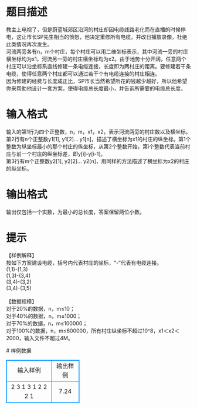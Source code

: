 # 

 
 # 题目描述 
<p>
教主上电视了，但是蔚蓝城郊区沿河的村庄却因电缆线路老化而在直播的时候停电，这让市长SP先生相当的愤怒，他决定重修所有电缆，并改日播放录像，杜绝此类情况再次发生。<br>河流两旁各有n，m个村庄，每个村庄可以用二维坐标表示，其中河流一旁的村庄横坐标均为x1，河流另一旁的村庄横坐标均为x2。由于地势十分开阔，任意两个村庄可以沿坐标系直线修建一条电缆连接，长度即为两村庄的距离。要修建若干条电缆，使得任意两个村庄都可以通过若干个有电缆连接的村庄相连。<br>因为修建的经费与长度成正比，SP市长当然希望所花的钱越少越好，所以他希望你来帮助他设计一套方案，使得电缆总长度最小，并告诉所需要的电缆总长度。<br></p> 

 
 # 输入格式 
<p>
输入的第1行为四个正整数，n，m，x1，x2，表示河流两旁的村庄数以及横坐标。<br>第2行有n个正整数y1[1], y1[2]... y1[n]，描述了横坐标为x1的村庄的纵坐标。第1个整数为纵坐标最小的那个村庄的纵坐标，从第2个整数开始，第i个整数代表当前村庄与前一个村庄的纵坐标差，即y[i]-y[i-1]。<br>第3行有m个正整数y2[1], y2[2]... y2[n]，用同样的方法描述了横坐标为x2的村庄的纵坐标。<br></p> 

 
 # 输出格式 
<p>
输出仅包括一个实数，为最小的总长度，答案保留两位小数。</p> 

 
 # 提示 
<p>
【样例解释】<br>按如下方案建设电缆，括号内代表村庄的坐标，“-”代表有电缆连接。<br>(1,1)-(1,3)<br>(1,3)-(3,4)<br>(3,4)-(3,2)<br>(3,4)-(3,5)<br><br>【数据规模】<br>对于20%的数据，n，m≤10；<br>对于40%的数据，n，m≤1000；<br>对于70%的数据，n，m≤100000；<br>对于100%的数据，n，m≤600000，所有村庄纵坐标不超过10^8，x1＜x2＜2000，输入文件不超过4M。<br></p> 
# 样例数据
<style>
        table,table tr th, table tr td { border:1px solid #0094ff; }
        table { width: 200px; min-height: 25px; line-height: 25px; text-align: center; border-collapse: collapse;}   
    </style>
<table>
	<tr>
		<td>输入样例</td>
		<td>输出样例</td>
	</tr>
<tr><td>2 3 1 3
1 2
2 2 1
</td><td>7.24</td></tr></table>
